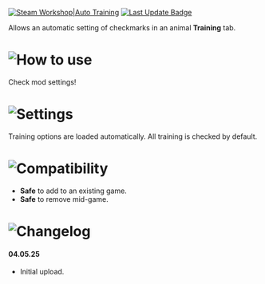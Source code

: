[![Steam Workshop|Auto Training](https://img.shields.io/steam/subscriptions/3475428845?style=for-the-badge&logo=steam&label=Auto%20Training&labelColor=blue
)](https://steamcommunity.com/sharedfiles/filedetails/?id=3475428845)
[![Last Update Badge](https://img.shields.io/steam/update-date/3475428845?style=for-the-badge&label=Last%20update)](https://github.com/Tea-Cup/RW_AutoTraining/releases/latest)

Allows an automatic setting of checkmarks in an animal **Training** tab.

# ![How to use](https://i.postimg.cc/jqk53P2R/h-How-To-Use.png)

Check mod settings!

# ![Settings](https://i.postimg.cc/t4F4gc5g/h-Settings.png)

Training options are loaded automatically.
All training is checked by default.

# ![Compatibility](https://i.postimg.cc/3NWwJJSM/h-Compatibility.png)

- **Safe** to add to an existing game.
- **Safe** to remove mid-game.

# ![Changelog](https://i.postimg.cc/k4T4mtyF/h-Changelog.png)

#### 04.05.25

- Initial upload.
